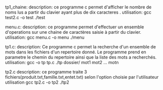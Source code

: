  tp1_chaine:
description:
 ce programme c permet d'afficher le nombre de noms lus a partir du clavier ayant plus de dix caracteres .
utilisation:
gcc test2.c -o test
./test
 
menu.c:
description:
ce programme permet d'effectuer un ensemble d'operations sur une chaine de caractères saisie à partir du clavier.
utilisation:
gcc menu.c -o menu
./menu

 tp1.c:
description:
Ce programme c permet la recherche d'un ensemble de mots dans les fichiers d'un repertoire donné. Le programme prend en parametre le chemin du repertoire ainsi que la liste des mots a recherchés.
utilisation:
gcc -o tp tp.c
./tp dossier/  mot1 mot2 ... motn

 tp2.c
description: 
ce programme traite 3 fichiers(produit.txt,famille.txt,entet.txt) selon l'option choisie par l'utilisateur 
utilisation
gcc tp2.c -o tp2
./tp2


 
